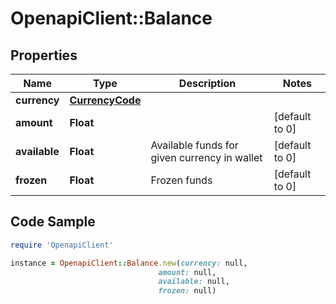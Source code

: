 # OpenapiClient::Balance

## Properties

Name | Type | Description | Notes
------------ | ------------- | ------------- | -------------
**currency** | [**CurrencyCode**](CurrencyCode.md) |  | 
**amount** | **Float** |  | [default to 0]
**available** | **Float** | Available funds for given currency in wallet | [default to 0]
**frozen** | **Float** | Frozen funds | [default to 0]

## Code Sample

```ruby
require 'OpenapiClient'

instance = OpenapiClient::Balance.new(currency: null,
                                 amount: null,
                                 available: null,
                                 frozen: null)
```


